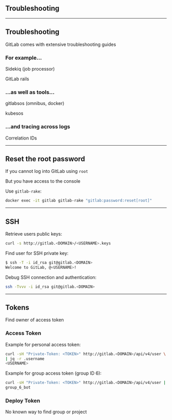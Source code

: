 <!-- .slide: id="gitlab_troubleshooting" class="vertical-center" -->

<i class="fa-duotone fa-briefcase-medical fa-8x fa-duotone-colors" style="float: right; color: grey;"></i>

## Troubleshooting

---

## Troubleshooting

<i class="fa-duotone fa-briefcase-medical fa-4x fa-duotone-colors" style="float: right;"></i>

GitLab comes with extensive troubleshooting guides [<i class="fa-solid fa-arrow-up-right-from-square"></i>](https://docs.gitlab.com/ee/administration/troubleshooting/)

### For example...

Sidekiq (job processor) [<i class="fa-solid fa-arrow-up-right-from-square"></i>](https://docs.gitlab.com/ee/administration/troubleshooting/sidekiq.html)

GitLab rails [<i class="fa-solid fa-arrow-up-right-from-square"></i>](https://docs.gitlab.com/ee/administration/troubleshooting/gitlab_rails_cheat_sheet.html)

### ...as well as tools...

gitlabsos (omnibus, docker) [<i class="fa-solid fa-arrow-up-right-from-square"></i>](https://gitlab.com/gitlab-com/support/toolbox/gitlabsos/)

kubesos [<i class="fa-solid fa-arrow-up-right-from-square"></i>](https://gitlab.com/gitlab-com/support/toolbox/kubesos)

### ...and tracing across logs

Correlation IDs [<i class="fa-solid fa-arrow-up-right-from-square"></i>](https://docs.gitlab.com/ee/administration/troubleshooting/tracing_correlation_id.html)

---

## Reset the root password

<i class="fa-duotone fa-terminal fa-4x fa-duotone-colors-inverted" style="float: right; padding-left: 0.5em;"></i>

If you cannot log into GitLab using `root`

But you have access to the console

Use `gitlab-rake`:

```bash
docker exec -it gitlab gitlab-rake "gitlab:password:reset[root]"
```

---

## SSH

<i class="fa-duotone fa-terminal fa-4x fa-duotone-colors-inverted" style="float: right; padding-left: 0.5em;"></i>

Retrieve users public keys:

```bash
curl -s http://gitlab.<DOMAIN>/<USERNAME>.keys
```

Find user for SSH private key:

```bash
$ ssh -T -i id_rsa git@gitlab.<DOMAIN>
Welcome to GitLab, @<USERNAME>!
```

Debug SSH connection and authentication:

```bash
ssh -Tvvv -i id_rsa git@gitlab.<DOMAIN>
```

---

## Tokens

<i class="fa-duotone fa-passport fa-4x fa-duotone-colors" style="float: right;"></i>

Find owner of access token

### Access Token

Example for personal access token:

```bash
curl -sH "Private-Token: <TOKEN>" http://gitlab.<DOMAIN>/api/v4/user \
| jq -r .username
<USERNAME>
```

Example for group access token (group ID 6):

```bash
curl -sH "Private-Token: <TOKEN>" http://gitlab.<DOMAIN>/api/v4/user | jq -r .username
group_6_bot
```

### Deploy Token

No known way to find group or project
